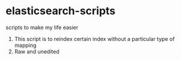 # elasticsearch-scripts
scripts to make my life easier

1. This script is to reindex certain index without a particular type of mapping
2. Raw and unedited
